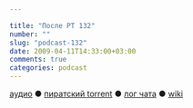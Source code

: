 ```yaml
---

title: "После РТ 132"
number: ""
slug: "podcast-132"
date: 2009-04-11T14:33:00+03:00
comments: true
categories: podcast
---
```

[аудио](http://cdn.radio-t.com/rt132post.mp3) ● [пиратский torrent](http://pirates.radio-t.com/torrents/rt132post.mp3.torrent) ● [лог чата](http://chat.radio-t.com/logs/radio-t-132.html) ● [wiki](http://wiki.radio-t.com/%D0%9F%D0%BE%D1%81%D0%BB%D0%B5_%D0%A0%D0%A2_132)<audio src="http://cdn.radio-t.com/rt132post.mp3" preload="none">
